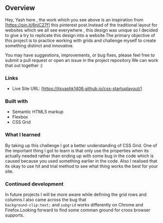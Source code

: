 ## Overview

 Hey, Yash here , the work which you see above is an inspiration from [https://pin.it/6niC27f] this pinterest post.Instead of the traditional layout for websites which we all see everywhere , this design was unique so I decided to give a try to  replicate this design into a website.The primary objective of this project is to practice working with grids and challenge myself to create something distinct and innovative.
      
You may have suggestions, improvements, or bug fixes, please feel free to submit a pull request or open an issue in the project repository.We can work that out together :)


### Links

- Live Site URL: [https://itsyashk1406.github.io/css-startuplayout/]

### Built with

- Semantic HTML5 markup
- Flexbox
- CSS Grid

### What I learned

By taking up this challenge I got a better understanding of CSS Grid.
One of the important thing I got to learn is that only use the properties when its actually needed rather than ending up with some bug in the code which is caused because you used something earlier in the code.
Also I realised that its okay to use hit and trial method to see what thing works the best for your site.

### Continued development

In future projects I will be more aware while defining the grid rows and columns.I also came across the bug that  
```background-clip:text;``` and ```subgrid``` works differently on Chrome and Firefox.Looking forward to find some comman ground for croos browser supports.


